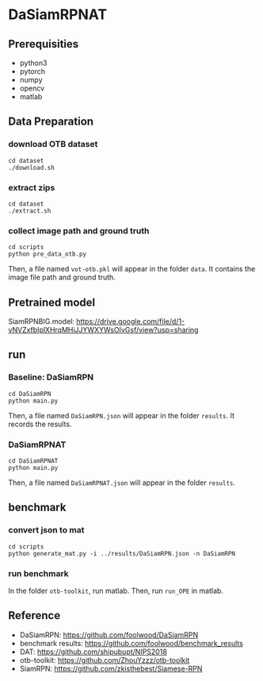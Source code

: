 # DaSiamRPNAT

## Prerequisities

- python3
- pytorch
- numpy
- opencv
- matlab

## Data Preparation

### download OTB dataset

```
cd dataset
./download.sh
```

### extract zips

```
cd dataset
./extract.sh
```

### collect image path and ground truth

```
cd scripts
python pre_data_otb.py
```

Then, a file named `vot-otb.pkl` will appear in the folder `data`. It contains the image file path and ground truth.

## Pretrained model

SiamRPNBIG.model: https://drive.google.com/file/d/1-vNVZxfbIplXHrqMHiJJYWXYWsOIvGsf/view?usp=sharing

## run

### Baseline: DaSiamRPN
```
cd DaSiamRPN
python main.py
```

Then, a file named `DaSiamRPN.json` will appear in the folder `results`. It records the results.

### DaSiamRPNAT
```
cd DaSiamRPNAT
python main.py
```

Then, a file named `DaSiamRPNAT.json` will appear in the folder `results`.

## benchmark

### convert json to mat

```
cd scripts
python generate_mat.py -i ../results/DaSiamRPN.json -n DaSiamRPN
```

### run benchmark

In the folder `otb-toolkit`, run matlab. Then, run `run_OPE` in matlab.

## Reference

- DaSiamRPN: https://github.com/foolwood/DaSiamRPN
- benchmark results: https://github.com/foolwood/benchmark_results
- DAT: https://github.com/shipubupt/NIPS2018
- otb-toolkit: https://github.com/ZhouYzzz/otb-toolkit
- SiamRPN: https://github.com/zkisthebest/Siamese-RPN